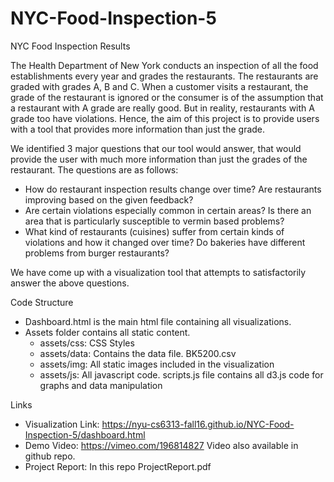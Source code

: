 # NYC-Food-Inspection-5
NYC Food Inspection Results

The Health Department of New York conducts an inspection of all the food establishments every year and grades the restaurants. The restaurants are graded with grades A, B and C. When a customer visits a restaurant, the grade of the restaurant is ignored or the consumer is of the assumption that a restaurant with A grade are really good. But in reality, restaurants with A grade too have violations. Hence, the aim of this project is to provide users with a tool that provides more information than just the grade. 

We identified 3 major questions that our tool would answer, that would provide the user with much more information than just the grades of the restaurant. The questions are as follows:
- How do restaurant inspection results change over time? Are restaurants improving based on the given feedback?
- Are certain violations especially common in certain areas? Is there an area that is particularly susceptible to vermin based problems?
- What kind of restaurants (cuisines) suffer from certain kinds of violations and how it changed over time? Do bakeries have different problems from burger restaurants?

We have come up with a visualization tool that attempts to satisfactorily answer the above questions. 

Code Structure
- Dashboard.html is the main html file containing all visualizations.
- Assets folder contains all static content.
  + assets/css: CSS Styles
  + assets/data: Contains the data file. BK5200.csv
  + assets/img: All static images included in the visualization
  + assets/js: All javascript code. scripts.js file contains all d3.js code for graphs and data manipulation

Links
- Visualization Link: https://nyu-cs6313-fall16.github.io/NYC-Food-Inspection-5/dashboard.html
- Demo Video: https://vimeo.com/196814827 Video also available in github repo.
- Project Report: In this repo ProjectReport.pdf

